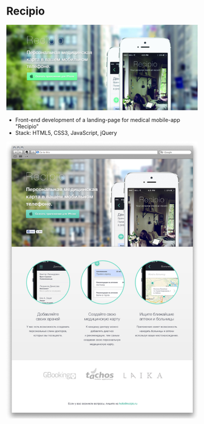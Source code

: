 # Recipio
![alt text](https://github.com/schiz/managed-projects/raw/master/pics/recipio.jpg "Recipio")
* Front-end development of а landing-рagе for medical mobile-app "Recipio" 
* Stack: HTML5, CSS3, JavaScript, jQuery 

![alt text](https://github.com/schiz/recipio/raw/master/recipio.jpg "Recipio")
